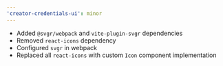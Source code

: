 ```yaml
---
'creator-credentials-ui': minor
---
```


- Added `@svgr/webpack` and `vite-plugin-svgr` dependencies
- Removed `react-icons` dependency
- Configured `svgr` in webpack
- Replaced all `react-icons` with custom `Icon` component implementation
